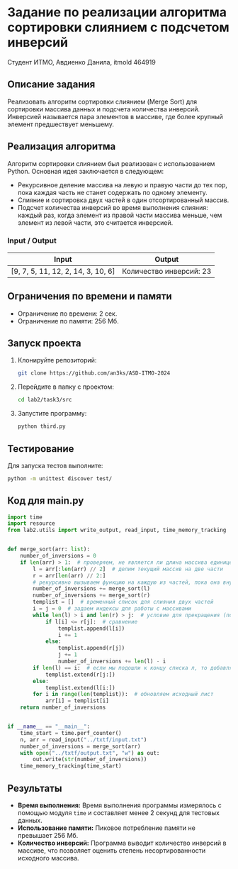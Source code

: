 # Задание по реализации алгоритма сортировки слиянием с подсчетом инверсий

Студент ИТМО, Авдиенко Данила, itmoId 464919

## Описание задания
Реализовать алгоритм сортировки слиянием (Merge Sort) для сортировки массива данных и подсчета количества инверсий. Инверсией называется пара элементов в массиве, где более крупный элемент предшествует меньшему.

## Реализация алгоритма
Алгоритм сортировки слиянием был реализован с использованием Python. Основная идея заключается в следующем:
- Рекурсивное деление массива на левую и правую части до тех пор, пока каждая часть не станет содержать по одному элементу.
- Слияние и сортировка двух частей в один отсортированный массив.
- Подсчет количества инверсий во время выполнения слияния: каждый раз, когда элемент из правой части массива меньше, чем элемент из левой части, это считается инверсией.

### Input / Output

| Input                      | Output                                |
|----------------------------|---------------------------------------|
| [9, 7, 5, 11, 12, 2, 14, 3, 10, 6] | Количество инверсий: 23 |

## Ограничения по времени и памяти

- Ограничение по времени: 2 сек.
- Ограничение по памяти: 256 Мб.

## Запуск проекта
1. Клонируйте репозиторий:
   ```bash
   git clone https://github.com/an3ks/ASD-ITMO-2024
   ```
2. Перейдите в папку с проектом:
   ```bash
   cd lab2/task3/src
   ```
3. Запустите программу:
   ```bash
   python third.py
   ```

## Тестирование
Для запуска тестов выполните:
```bash
python -m unittest discover test/
```

## Код для main.py
```python
import time
import resource
from lab2.utils import write_output, read_input, time_memory_tracking


def merge_sort(arr: list):
    number_of_inversions = 0
    if len(arr) > 1:  # проверяем, не является ли длина массива единицей
        l = arr[:len(arr) // 2]  # делим текущий массив на две части
        r = arr[len(arr) // 2:]
        # рекурсивно вызываем функцию на каждую из частей, пока она внутри не дойдет до условия, что длина == 1 и не начнет выполнять код ниже
        number_of_inversions += merge_sort(l)
        number_of_inversions += merge_sort(r)
        templist = []  # временный список для слияния двух частей
        i = j = 0  # задаем индексы для работы с массивами
        while len(l) > i and len(r) > j:  # условие для прекращения (пока индекс сравниваемого элемента не станет равным длине списка)
            if l[i] <= r[j]:  # сравнение
                templist.append(l[i])
                i += 1
            else:
                templist.append(r[j])
                j += 1
                number_of_inversions += len(l) - i
        if len(l) == i:  # если мы подошли к концу списка л, то добавляем все элементы списка р и наоборот в елсе
            templist.extend(r[j:])
        else:
            templist.extend(l[i:])
        for i in range(len(templist)):  # обновляем исходный лист
            arr[i] = templist[i]
    return number_of_inversions


if __name__ == "__main__":
    time_start = time.perf_counter()
    n, arr = read_input("../txtf/input.txt")
    number_of_inversions = merge_sort(arr)
    with open("../txtf/output.txt", "w") as out:
        out.write(str(number_of_inversions))
    time_memory_tracking(time_start)
```

## Результаты

- **Время выполнения:** Время выполнения программы измерялось с помощью модуля `time` и составляет менее 2 секунд для тестовых данных.
- **Использование памяти:** Пиковое потребление памяти не превышает 256 Мб.
- **Количество инверсий:** Программа выводит количество инверсий в массиве, что позволяет оценить степень несортированности исходного массива.
